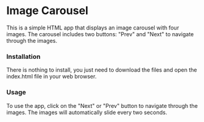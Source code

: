 # Image Carousel
This is a simple HTML app that displays an image carousel with four images. The carousel includes two buttons: "Prev" and "Next" to navigate through the images.

### Installation
There is nothing to install, you just need to download the files and open the index.html file in your web browser.

### Usage
To use the app, click on the "Next" or "Prev" button to navigate through the images. 
The images will automatically slide every two seconds.